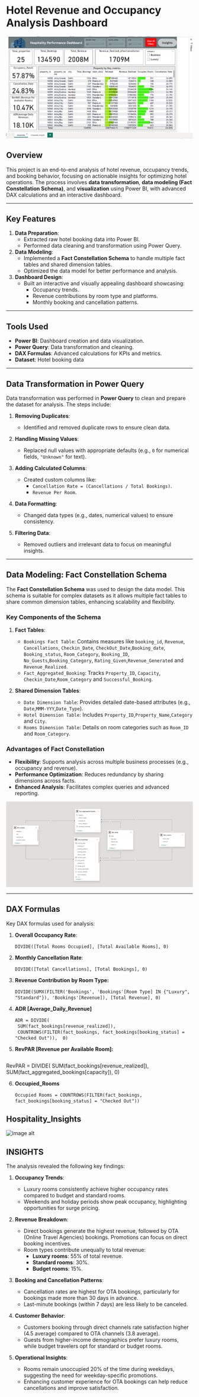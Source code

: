 # Hotel Revenue and Occupancy Analysis Dashboard
![image alt](https://github.com/Srvskumar/Hotel_Revenue_Analysis/blob/f664b22fd4883fb31d7c5c42dc71cb6eb4cf5b06/Screenshot%202025-02-05%20134846.png)
## Overview
This project is an end-to-end analysis of hotel revenue, occupancy trends, and booking behavior, focusing on actionable insights for optimizing hotel operations. The process involves **data transformation**, **data modeling (Fact Constellation Schema)**, and **visualization** using Power BI, with advanced DAX calculations and an interactive dashboard.

---

## Key Features
1. **Data Preparation**:
   - Extracted raw hotel booking data into Power BI.
   - Performed data cleaning and transformation using Power Query.
2. **Data Modeling**:
   - Implemented a **Fact Constellation Schema** to handle multiple fact tables and shared dimension tables.
   - Optimized the data model for better performance and analysis.
3. **Dashboard Design**:
   - Built an interactive and visually appealing dashboard showcasing:
     - Occupancy trends.
     - Revenue contributions by room type and platforms.
     - Monthly booking and cancellation patterns.

---

## Tools Used
- **Power BI**: Dashboard creation and data visualization.
- **Power Query**: Data transformation and cleaning.
- **DAX Formulas**: Advanced calculations for KPIs and metrics.
- **Dataset**: Hotel booking data 

---

## Data Transformation in Power Query
Data transformation was performed in **Power Query** to clean and prepare the dataset for analysis. The steps include:

1. **Removing Duplicates**:
   - Identified and removed duplicate rows to ensure clean data.

2. **Handling Missing Values**:
   - Replaced null values with appropriate defaults (e.g., `0` for numerical fields, `"Unknown"` for text).

3. **Adding Calculated Columns**:
   - Created custom columns like:
     - `Cancellation Rate = (Cancellations / Total Bookings)`.
     - `Revenue Per Room`.

4. **Data Formatting**:
   - Changed data types (e.g., dates, numerical values) to ensure consistency.

5. **Filtering Data**:
   - Removed outliers and irrelevant data to focus on meaningful insights.

---

## Data Modeling: Fact Constellation Schema
The **Fact Constellation Schema** was used to design the data model. This schema is suitable for complex datasets as it allows multiple fact tables to share common dimension tables, enhancing scalability and flexibility.

### Key Components of the Schema
1. **Fact Tables**:
   - `Bookings Fact Table`: Contains measures like `booking_id`, `Revenue`, `Cancellations`, `Checkin_Date`, `CheckOut_Date`,`Booking_date`, `Booking_status`, `Room_Category`, `Booking_ID`, 
     `No_Guests`,`Booking_Category`, `Rating_Given`,`Revenue_Generated` and `Revenue_Realized`.
   - `Fact_Aggregated_Booking`: Tracks `Property_ID`, `Capacity`,  `Checkin_Date`,`Room_Category` and `Successful_Booking`.

2. **Shared Dimension Tables**:
   - `Date Dimension Table`: Provides detailed date-based attributes (e.g., `Date`,`MMM-YYY`,`Date_Type`).
   - `Hotel Dimension Table`: Includes `Property_ID`,`Property_Name`,`Category` and `City`.
   - `Rooms Dimension Table`: Details on room categories such as `Room_ID` and `Room_Category`.

### Advantages of Fact Constellation
- **Flexibility**: Supports analysis across multiple business processes (e.g., occupancy and revenue).
- **Performance Optimization**: Reduces redundancy by sharing dimensions across facts.
- **Enhanced Analysis**: Facilitates complex queries and advanced reporting.

![image alt](https://github.com/Srvskumar/Hotel_Revenue_Analysis/blob/e57eb9b9b56927a78d9b9fec94263b9bdb566f42/Screenshot%202025-02-05%20141236.png)

---
## DAX Formulas
Key DAX formulas used for analysis:

1. **Overall Occupancy Rate**:
   ```DAX
   DIVIDE([Total Rooms Occupied], [Total Available Rooms], 0)
2. **Monthly Cancellation Rate**:
   ```DAX
   DIVIDE([Total Cancellations], [Total Bookings], 0)
3. **Revenue Contribution by Room Type:**
   ```DAX
   DIVIDE(SUMX(FILTER('Bookings', 'Bookings'[Room Type] IN {"Luxury", "Standard"}), 'Bookings'[Revenue]), [Total Revenue], 0)
4. **ADR [Average_Daily_Revenue]**
   ```DAX
   ADR = DIVIDE(
    SUM(fact_bookings[revenue_realized]), 
    COUNTROWS(FILTER(fact_bookings, fact_bookings[booking_status] = "Checked Out")),  0)

5. **RevPAR [Revenue per Available Room]:**
   ```DAX
  RevPAR = DIVIDE(
    SUM(fact_bookings[revenue_realized]), 
    SUM(fact_aggregated_bookings[capacity]), 0)

6. **Occupied_Rooms**
   ```DAX
   Occupied Rooms = COUNTROWS(FILTER(fact_bookings, fact_bookings[booking_status] = "Checked Out"))

## Hospitality_Insights
![image alt](https://github.com/Srvskumar/Hotel_Revenue_Analysis/blob/c0207981360bded8e4c648e24f5ed4e4ed775237/Screenshot%202025-02-05%20134829.png)

## INSIGHTS
The analysis revealed the following key findings:

1. **Occupancy Trends**:
   - Luxury rooms consistently achieve higher occupancy rates compared to budget and standard rooms.
   - Weekends and holiday periods show peak occupancy, highlighting opportunities for surge pricing.

2. **Revenue Breakdown**:
   - Direct bookings generate the highest revenue, followed by OTA (Online Travel Agencies) bookings. Promotions can focus on direct booking incentives.
   - Room types contribute unequally to total revenue:
     - **Luxury rooms**: 55% of total revenue.
     - **Standard rooms**: 30%.
     - **Budget rooms**: 15%.

3. **Booking and Cancellation Patterns**:
   - Cancellation rates are highest for OTA bookings, particularly for bookings made more than 30 days in advance.
   - Last-minute bookings (within 7 days) are less likely to be canceled.

4. **Customer Behavior**:
   - Customers booking through direct channels rate satisfaction higher (4.5 average) compared to OTA channels (3.8 average).
   - Guests from higher-income demographics prefer luxury rooms, while budget travelers opt for standard or budget rooms.

5. **Operational Insights**:
   - Rooms remain unoccupied 20% of the time during weekdays, suggesting the need for weekday-specific promotions.
   - Enhancing customer experience for OTA bookings can help reduce cancellations and improve satisfaction.


